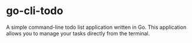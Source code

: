 # go-cli-todo
A simple command-line todo list application written in Go. This application allows you to manage your tasks directly from the terminal.


